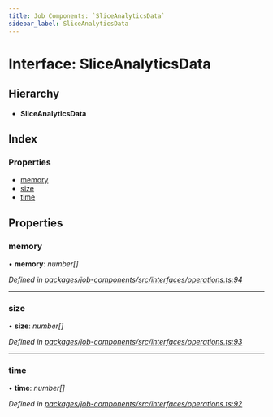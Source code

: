 ```yaml
---
title: Job Components: `SliceAnalyticsData`
sidebar_label: SliceAnalyticsData
---
```


# Interface: SliceAnalyticsData

## Hierarchy

* **SliceAnalyticsData**

## Index

### Properties

* [memory](sliceanalyticsdata.md#memory)
* [size](sliceanalyticsdata.md#size)
* [time](sliceanalyticsdata.md#time)

## Properties

###  memory

• **memory**: *number[]*

*Defined in [packages/job-components/src/interfaces/operations.ts:94](https://github.com/terascope/teraslice/blob/b843209f9/packages/job-components/src/interfaces/operations.ts#L94)*

___

###  size

• **size**: *number[]*

*Defined in [packages/job-components/src/interfaces/operations.ts:93](https://github.com/terascope/teraslice/blob/b843209f9/packages/job-components/src/interfaces/operations.ts#L93)*

___

###  time

• **time**: *number[]*

*Defined in [packages/job-components/src/interfaces/operations.ts:92](https://github.com/terascope/teraslice/blob/b843209f9/packages/job-components/src/interfaces/operations.ts#L92)*
